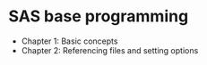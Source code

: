 # SAS base programming
* Chapter 1: Basic concepts
* Chapter 2: Referencing files and setting options
